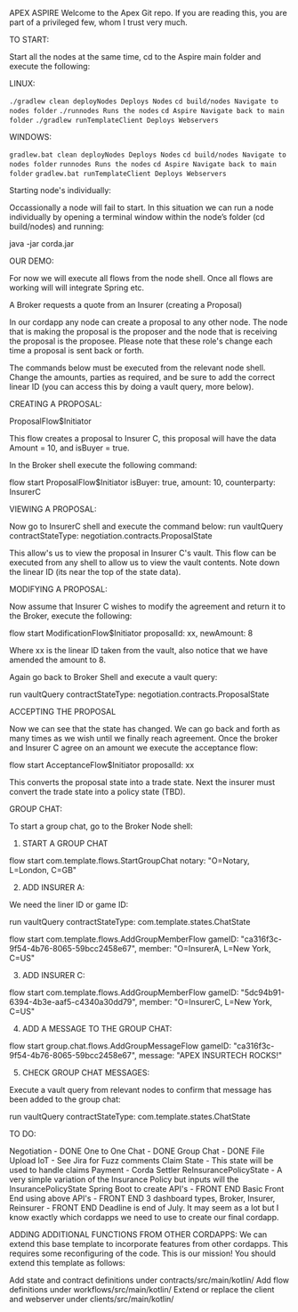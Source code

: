 APEX ASPIRE
Welcome to the Apex Git repo.  If you are reading this, you are part of a privileged few, whom I trust very much.  

TO START:

Start all the nodes at the same time, cd to the Aspire main folder and execute the following:

LINUX:

```./gradlew clean deployNodes Deploys Nodes```
```cd build/nodes Navigate to nodes folder```
```./runnodes Runs the nodes```
```cd Aspire Navigate back to main folder```
```./gradlew runTemplateClient Deploys Webservers```

WINDOWS:

```gradlew.bat clean deployNodes Deploys Nodes```
```cd build/nodes Navigate to nodes folder```
```runnodes Runs the nodes```
```cd Aspire Navigate back to main folder```
```gradlew.bat runTemplateClient Deploys Webservers```

Starting node's individually:

Occassionally a node will fail to start. In this situation we can run a node individually by opening a terminal window within the node’s folder (cd build/nodes) and running:

java -jar corda.jar

OUR DEMO:

For now we will execute all flows from the node shell. Once all flows are working will will integrate Spring etc.

A Broker requests a quote from an Insurer (creating a Proposal)

In our cordapp any node can create a proposal to any other node. The node that is making the proposal is the proposer and the node that is receiving the proposal is the proposee. Please note that these role's change each time a proposal is sent back or forth.

The commands below must be executed from the relevant node shell. Change the amounts, parties as required, and be sure to add the correct linear ID (you can access this by doing a vault query, more below).

CREATING A PROPOSAL:

ProposalFlow$Initiator

This flow creates a proposal to Insurer C, this proposal will have the data Amount = 10, and isBuyer = true.

In the Broker shell execute the following command:

flow start ProposalFlow$Initiator isBuyer: true, amount: 10, counterparty: InsurerC

VIEWING A PROPOSAL:

Now go to InsurerC shell and execute the command below: run vaultQuery contractStateType: negotiation.contracts.ProposalState

This allow's us to view the proposal in Insurer C's vault. This flow can be executed from any shell to allow us to view the vault contents. Note down the linear ID (its near the top of the state data).

MODIFYING A PROPOSAL:

Now assume that Insurer C wishes to modify the agreement and return it to the Broker, execute the following:

flow start ModificationFlow$Initiator proposalId: xx, newAmount: 8

Where xx is the linear ID taken from the vault, also notice that we have amended the amount to 8.

Again go back to Broker Shell and execute a vault query:

run vaultQuery contractStateType: negotiation.contracts.ProposalState

ACCEPTING THE PROPOSAL

Now we can see that the state has changed. We can go back and forth as many times as we wish until we finally reach agreement. Once the broker and Insurer C agree on an amount we execute the acceptance flow:

flow start AcceptanceFlow$Initiator proposalId: xx

This converts the proposal state into a trade state. Next the insurer must convert the trade state into a policy state (TBD).

GROUP CHAT:

To start a group chat, go to the Broker Node shell:

1. START A GROUP CHAT

flow start com.template.flows.StartGroupChat notary: "O=Notary, L=London, C=GB"

2. ADD INSURER A:

We need the liner ID or game ID:

run vaultQuery contractStateType: com.template.states.ChatState


flow start com.template.flows.AddGroupMemberFlow gameID: "ca316f3c-9f54-4b76-8065-59bcc2458e67", member: "O=InsurerA, L=New York, C=US"

3. ADD INSURER C:

flow start com.template.flows.AddGroupMemberFlow gameID: "5dc94b91-6394-4b3e-aaf5-c4340a30dd79", member: "O=InsurerC, L=New York, C=US"

4. ADD A MESSAGE TO THE GROUP CHAT:

flow start group.chat.flows.AddGroupMessageFlow gameID: "ca316f3c-9f54-4b76-8065-59bcc2458e67", message: "APEX INSURTECH ROCKS!"

5. CHECK GROUP CHAT MESSAGES:

Execute a vault query from relevant nodes to confirm that message has been added to the group chat:

run vaultQuery contractStateType: com.template.states.ChatState

TO DO:

Negotiation - DONE
One to One Chat - DONE
Group Chat - DONE
File Upload
IoT - See Jira for Fuzz comments
Claim State - This state will be used to handle claims
Payment - Corda Settler
ReInsurancePolicyState - A very simple variation of the Insurance Policy but inputs will the InsurancePolicyState
Spring Boot to create API's - FRONT END
Basic Front End using above API's - FRONT END
3 dashboard types, Broker, Insurer, Reinsurer - FRONT END
Deadline is end of July. It may seem as a lot but I know exactly which cordapps we need to use to create our final cordapp.

ADDING ADDITIONAL FUNCTIONS FROM OTHER CORDAPPS:
We can extend this base template to incorporate features from other cordapps. This requires some reconfiguring of the code. This is our mission! You should extend this template as follows:

Add state and contract definitions under contracts/src/main/kotlin/
Add flow definitions under workflows/src/main/kotlin/
Extend or replace the client and webserver under clients/src/main/kotlin/
